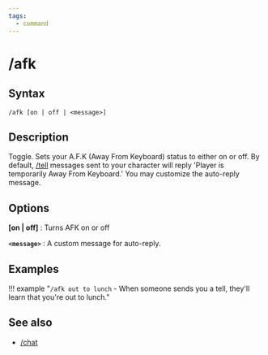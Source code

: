 ```yaml
---
tags:
  - command
---
```


# /afk

## Syntax

<!--cmd-syntax-start-->
```eqcommand
/afk [on | off | <message>]
```
<!--cmd-syntax-end-->

## Description

<!--cmd-desc-start-->
Toggle. Sets your A.F.K (Away From Keyboard) status to either on or off. By default, [/tell](cmd-tell.md) messages sent to your character will reply 'Player is temporarily Away From Keyboard.' You may customize the auto-reply message.
<!--cmd-desc-end-->

## Options

**[on | off]**
:   Turns AFK on or off

**`<message>`**
:   A custom message for auto-reply.

## Examples

!!! example "`/afk out to lunch` - When someone sends you a tell, they'll learn that you're out to lunch."

## See also

- [/chat](cmd-chat.md)
